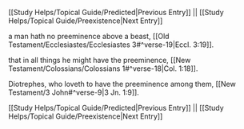 [[Study Helps/Topical Guide/Predicted|Previous Entry]]  ||  [[Study Helps/Topical Guide/Preexistence|Next Entry]]

 a man hath no preeminence above a beast, [[Old Testament/Ecclesiastes/Ecclesiastes 3#^verse-19|Eccl. 3:19]].

 that in all things he might have the preeminence, [[New Testament/Colossians/Colossians 1#^verse-18|Col. 1:18]].

 Diotrephes, who loveth to have the preeminence among them, [[New Testament/3 John#^verse-9|3 Jn. 1:9]].

[[Study Helps/Topical Guide/Predicted|Previous Entry]]  ||  [[Study Helps/Topical Guide/Preexistence|Next Entry]]